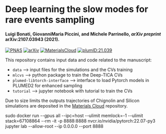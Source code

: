 # Deep learning the slow modes for rare events sampling
#### Luigi Bonati, GiovanniMaria Piccini, and Michele Parrinello, _arXiv preprint_ arXiv:2107.03943 (2021).

[![PNAS](https://img.shields.io/badge/PNAS-2021_118_(44)-blue)](https://doi.org/10.1073/pnas.2113533118)
[![arXiv](https://img.shields.io/badge/arXiv-2107.03943-critical)](https://arxiv.org/abs/2107.03943)
[![MaterialsCloud](https://img.shields.io/badge/MaterialsCloud-10.24435-lightgrey)](https://doi.org/10.24435/materialscloud:3g-9x)
[![plumID:21.039](https://www.plumed-nest.org/eggs/21/039/badge.svg)](https://www.plumed-nest.org/eggs/21/039/)

This repository contains input data and code related to the manuscript:

* `data` --> input files for the simulations and the CVs training
* `mlcvs` --> python package to train the Deep-TICA CVs
* `plumed-libtorch-interface` --> interface to load Pytorch models in PLUMED2 for enhanced sampling
* `tutorial` --> jupyter notebook with tutorial to train the CVs

Due to size limits the outputs trajectories of Chignolin and Silicon simulations are deposited in the [Materials Cloud](https://doi.org/10.24435/materialscloud:3g-9x) repository.

sudo docker run --gpus all --ipc=host --ulimit memlock=-1 --ulimit stack=67108864 --rm -it -p 8888:8888  nvcr.io/nvidia/pytorch:22.07-py3
jupyter lab --allow-root --ip 0.0.0.0 --port 8888
